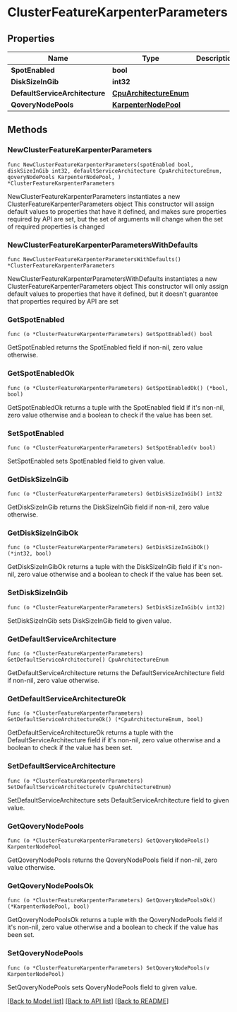 # ClusterFeatureKarpenterParameters

## Properties

Name | Type | Description | Notes
------------ | ------------- | ------------- | -------------
**SpotEnabled** | **bool** |  | 
**DiskSizeInGib** | **int32** |  | 
**DefaultServiceArchitecture** | [**CpuArchitectureEnum**](CpuArchitectureEnum.md) |  | 
**QoveryNodePools** | [**KarpenterNodePool**](KarpenterNodePool.md) |  | 

## Methods

### NewClusterFeatureKarpenterParameters

`func NewClusterFeatureKarpenterParameters(spotEnabled bool, diskSizeInGib int32, defaultServiceArchitecture CpuArchitectureEnum, qoveryNodePools KarpenterNodePool, ) *ClusterFeatureKarpenterParameters`

NewClusterFeatureKarpenterParameters instantiates a new ClusterFeatureKarpenterParameters object
This constructor will assign default values to properties that have it defined,
and makes sure properties required by API are set, but the set of arguments
will change when the set of required properties is changed

### NewClusterFeatureKarpenterParametersWithDefaults

`func NewClusterFeatureKarpenterParametersWithDefaults() *ClusterFeatureKarpenterParameters`

NewClusterFeatureKarpenterParametersWithDefaults instantiates a new ClusterFeatureKarpenterParameters object
This constructor will only assign default values to properties that have it defined,
but it doesn't guarantee that properties required by API are set

### GetSpotEnabled

`func (o *ClusterFeatureKarpenterParameters) GetSpotEnabled() bool`

GetSpotEnabled returns the SpotEnabled field if non-nil, zero value otherwise.

### GetSpotEnabledOk

`func (o *ClusterFeatureKarpenterParameters) GetSpotEnabledOk() (*bool, bool)`

GetSpotEnabledOk returns a tuple with the SpotEnabled field if it's non-nil, zero value otherwise
and a boolean to check if the value has been set.

### SetSpotEnabled

`func (o *ClusterFeatureKarpenterParameters) SetSpotEnabled(v bool)`

SetSpotEnabled sets SpotEnabled field to given value.


### GetDiskSizeInGib

`func (o *ClusterFeatureKarpenterParameters) GetDiskSizeInGib() int32`

GetDiskSizeInGib returns the DiskSizeInGib field if non-nil, zero value otherwise.

### GetDiskSizeInGibOk

`func (o *ClusterFeatureKarpenterParameters) GetDiskSizeInGibOk() (*int32, bool)`

GetDiskSizeInGibOk returns a tuple with the DiskSizeInGib field if it's non-nil, zero value otherwise
and a boolean to check if the value has been set.

### SetDiskSizeInGib

`func (o *ClusterFeatureKarpenterParameters) SetDiskSizeInGib(v int32)`

SetDiskSizeInGib sets DiskSizeInGib field to given value.


### GetDefaultServiceArchitecture

`func (o *ClusterFeatureKarpenterParameters) GetDefaultServiceArchitecture() CpuArchitectureEnum`

GetDefaultServiceArchitecture returns the DefaultServiceArchitecture field if non-nil, zero value otherwise.

### GetDefaultServiceArchitectureOk

`func (o *ClusterFeatureKarpenterParameters) GetDefaultServiceArchitectureOk() (*CpuArchitectureEnum, bool)`

GetDefaultServiceArchitectureOk returns a tuple with the DefaultServiceArchitecture field if it's non-nil, zero value otherwise
and a boolean to check if the value has been set.

### SetDefaultServiceArchitecture

`func (o *ClusterFeatureKarpenterParameters) SetDefaultServiceArchitecture(v CpuArchitectureEnum)`

SetDefaultServiceArchitecture sets DefaultServiceArchitecture field to given value.


### GetQoveryNodePools

`func (o *ClusterFeatureKarpenterParameters) GetQoveryNodePools() KarpenterNodePool`

GetQoveryNodePools returns the QoveryNodePools field if non-nil, zero value otherwise.

### GetQoveryNodePoolsOk

`func (o *ClusterFeatureKarpenterParameters) GetQoveryNodePoolsOk() (*KarpenterNodePool, bool)`

GetQoveryNodePoolsOk returns a tuple with the QoveryNodePools field if it's non-nil, zero value otherwise
and a boolean to check if the value has been set.

### SetQoveryNodePools

`func (o *ClusterFeatureKarpenterParameters) SetQoveryNodePools(v KarpenterNodePool)`

SetQoveryNodePools sets QoveryNodePools field to given value.



[[Back to Model list]](../README.md#documentation-for-models) [[Back to API list]](../README.md#documentation-for-api-endpoints) [[Back to README]](../README.md)


